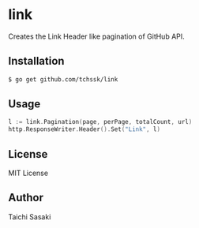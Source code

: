 # link

Creates the Link Header like pagination of GitHub API.

## Installation

```sh
$ go get github.com/tchssk/link
```

## Usage

```go
l := link.Pagination(page, perPage, totalCount, url)
http.ResponseWriter.Header().Set("Link", l)
```

## License

MIT License

## Author

Taichi Sasaki
